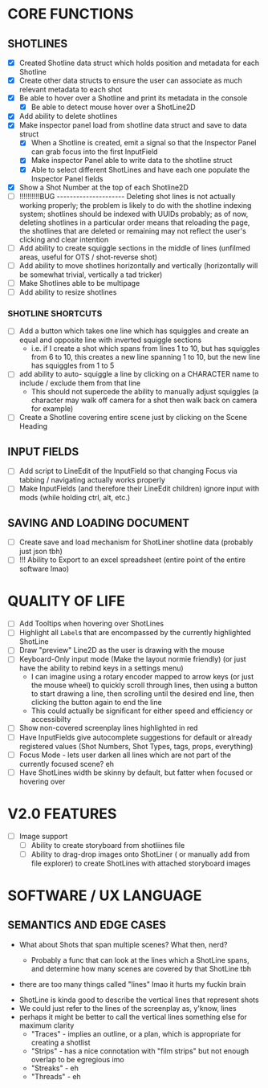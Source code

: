 # CORE FUNCTIONS
## SHOTLINES
- [x] Created Shotline data struct which holds position and metadata for each Shotline
- [x] Create other data structs to ensure the user can associate as much relevant metadata to each shot
- [x] Be able to hover over a Shotline and print its metadata in the console
  - [x] Be able to detect mouse hover over a ShotLine2D
- [x] Add ability to delete shotlines
- [x] Make inspector panel load from shotline data struct and save to data struct
  - [x] When a Shotline is created, emit a signal so that the Inspector Panel can grab focus into the first InputField
  - [x] Make inspector Panel able to write data to the shotline struct
  - [x] Able to select different ShotLines and have each one populate the Inspector Panel fields
- [x] Show a Shot Number at the top of each Shotline2D
- [ ] !!!!!!!!!!BUG --------------------- Deleting shot lines is not actually working properly; the problem is likely to do with the shotline indexing system; shotlines should be indexed with UUIDs probably; as of now, deleting shotlines in a particular order means that reloading the page, the shotlines that are deleted or remaining may not reflect the user's clicking and clear intention
- [ ] Add ability to create squiggle sections in the middle of lines (unfilmed areas, useful for OTS / shot-reverse shot)
- [ ] Add ability to move shotlines horizontally and vertically (horizontally will be somewhat trivial, vertically a tad tricker)
- [ ] Make Shotlines able to be multipage
- [ ] Add ability to resize shotlines

### SHOTLINE SHORTCUTS
- [ ] Add a button which takes one line which has squiggles and create an equal and opposite line with inverted squiggle sections
  - i.e. if I create a shot which spans from lines 1 to 10, but has squiggles from 6 to 10, this creates a new line spanning 1 to 10, but the new line has squiggles from 1 to 5
- [ ] add ability to auto- squiggle a line by clicking on a CHARACTER name to include / exclude them from that line
    - This should not supercede the ability to manually adjust squiggles (a character may walk off camera for a shot then walk back on camera for example) 
- [ ] Create a Shotline covering entire scene just by clicking on the Scene Heading

## INPUT FIELDS
- [ ] Add script to LineEdit of the InputField so that changing Focus via tabbing / navigating actually works properly
- [ ] Make InputFields (and therefore their LineEdit children) ignore input with mods (while holding ctrl, alt, etc.)

## SAVING AND LOADING DOCUMENT
- [ ] Create save and load mechanism for ShotLiner shotline data (probably just json tbh)
- [ ] !!! Ability to Export to an excel spreadsheet (entire point of the entire software lmao)

# QUALITY OF LIFE
- [ ] Add Tooltips when hovering over ShotLines
- [ ] Highlight all `Label`s that are encompassed by the currently highlighted ShotLine
- [ ] Draw "preview" Line2D as the user is drawing with the mouse
- [ ] Keyboard-Only input mode (Make the layout normie friendly) (or just have the ability to rebind keys in a settings menu)
  -  I can imagine using a rotary encoder mapped to arrow keys (or just the mouse wheel) to quickly scroll through lines, then using a button to start drawing a line, then scrolling until the desired end line, then clicking the button again to end the line
  -  This could actually be significant for either speed and efficiency or accessibilty
- [ ] Show non-covered screenplay lines highlighted in red
- [ ] Have InputFields give autocomplete suggestions for default or already registered values (Shot Numbers, Shot Types, tags, props, everything)
- [ ] Focus Mode - lets user darken all lines which are not part of the currently focused scene? eh
- [ ] Have ShotLines width be skinny by default, but fatter when focused or hovering over

# V2.0 FEATURES
- [ ] Image support
  - [ ] Ability to create storyboard from shotliines file
  - [ ] Ability to drag-drop images onto ShotLiner ( or manually add from file explorer) to create ShotLines with attached storyboard images

# SOFTWARE / UX LANGUAGE

## SEMANTICS AND EDGE CASES

* What about Shots that span multiple scenes? What then, nerd?
  * Probably a func that can look at the lines which a ShotLine spans, and determine how many scenes are covered by that ShotLine tbh

* there are too many things called "lines" lmao it hurts my fuckin brain
 - ShotLine is kinda good to describe the vertical lines that represent shots
 - We could just refer to the lines of the screenplay as, y'know, lines
 - perhaps it might be better to call the vertical lines something else for maximum clarity
	- "Traces" - implies an outline, or a plan, which is appropriate for creating a shotlist
	- "Strips" - has a nice connotation with "film strips" but not enough overlap to be egregious imo
	- "Streaks" - eh
	- "Threads" - eh
	

